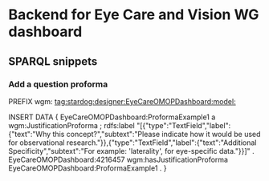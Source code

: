 # Backend for Eye Care and Vision WG dashboard

## SPARQL snippets

### Add a question proforma

PREFIX wgm: <tag:stardog:designer:EyeCareOMOPDashboard:model:>


INSERT DATA {
    EyeCareOMOPDashboard:ProformaExample1 a wgm:JustificationProforma ;
        rdfs:label "[{\"type\":\"TextField\",\"label\":{\"text\":\"Why this concept?\",\"subtext\":\"Please indicate how it would be used for observational research.\"}},{\"type\":\"TextField\",\"label\":{\"text\":\"Additional Specificity\",\"subtext\":\"For example: 'laterality', for eye-specific data.\"}}]" .
    EyeCareOMOPDashboard:4216457 wgm:hasJustificationProforma EyeCareOMOPDashboard:ProformaExample1 .
}

